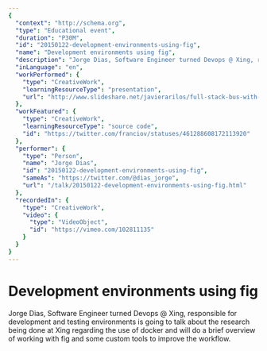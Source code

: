 ```yaml
---
{
  "context": "http://schema.org",
  "type": "Educational event",
  "duration": "P30M",
  "id": "20150122-development-environments-using-fig",
  "name": "Development environments using fig",
  "description": "Jorge Dias, Software Engineer turned Devops @ Xing, responsible for development and testing environments is going to talk about the research being done at Xing regarding the use of docker and will do a brief overview of working with fig and some custom tools to improve the workflow.",
  "inLanguage": "en",
  "workPerformed": {
    "type": "CreativeWork",
    "learningResourceType": "presentation",
    "url": "http://www.slideshare.net/javierarilos/full-stack-bus-with-javascript-rabbitmq-and-postaljs"
  },
  "workFeatured": {
    "type": "CreativeWork",
    "learningResourceType": "source code",
    "id": "https://twitter.com/franciov/statuses/461288608172113920"
  },
  "performer": {
    "type": "Person",
    "name": "Jorge Dias",
    "id": "20150122-development-environments-using-fig",
    "sameAs": "https://twitter.com/@dias_jorge",
    "url": "/talk/20150122-development-environments-using-fig.html"
  },
  "recordedIn": {
    "type": "CreativeWork",
    "video": {
      "type": "VideoObject",
      "id": "https://vimeo.com/102811135"
    }
  }
}
---
```

# Development environments using fig

Jorge Dias, Software Engineer turned Devops @ Xing, responsible for development and testing environments is going to talk about the research being done at Xing regarding the use of docker and will do a brief overview of working with fig and some custom tools to improve the workflow.